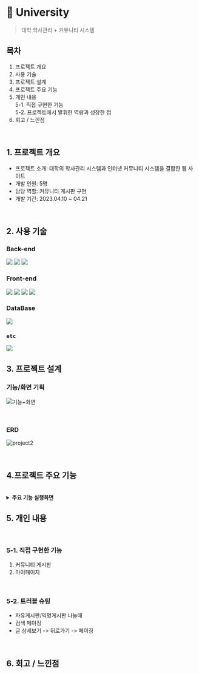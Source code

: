 # :pushpin: University
> 대학 학사관리 + 커뮤니티 시스템  

## 목차
1. 프로젝트 개요
2. 사용 기술
3. 프로젝트 설계
4. 프로젝트 주요 기능
5. 개인 내용<br>
	5-1. 직접 구현한 기능<br>
	5-2. 프로젝트에서 발휘한 역량과 성장한 점
6. 회고 / 느낀점
<br>

## 1. 프로젝트 개요
- 프로젝트 소개: 대학의 학사관리 시스템과 인터넷 커뮤니티 시스템을 결합한 웹 사이트
- 개발 인원: 5명
- 담당 역할: 커뮤니티 게시판 구현
- 개발 기간: 2023.04.10 ~ 04.21
<br>

## 2. 사용 기술

### Back-end
<div>
<img src="https://img.shields.io/badge/java-007396?style=for-the-badge&logo=OpenJDK&logoColor=white">
<img src="https://img.shields.io/badge/spring-6DB33F?style=for-the-badge&logo=spring&logoColor=white">
<img src="https://img.shields.io/badge/apache tomcat-F8DC75?style=for-the-badge&logo=apachetomcat&logoColor=white">
</div>

### Front-end
<div>
<img src="https://img.shields.io/badge/html5-E34F26?style=for-the-badge&logo=html5&logoColor=white">
<img src="https://img.shields.io/badge/css-1572B6?style=for-the-badge&logo=css3&logoColor=white">
<img src="https://img.shields.io/badge/javascript-F7DF1E?style=for-the-badge&logo=javascript&logoColor=black">
<img src="https://img.shields.io/badge/jquery-0769AD?style=for-the-badge&logo=jquery&logoColor=white">
</div>

### DataBase
<img src="https://img.shields.io/badge/oracle-F80000?style=for-the-badge&logo=oracle&logoColor=white">

### `etc`
<img src="https://img.shields.io/badge/eclipse-2C2255?style=for-the-badge&logo=eclipse&logoColor=white">

<br>

## 3. 프로젝트 설계

### 기능/화면 기획

![기능+화면](https://github.com/ann99934/Hi-University/assets/110450765/6990fcb8-309c-4372-abfa-497dba3be075)

<br>

### ERD

![project2](https://github.com/ann99934/Hi-University/assets/110450765/e7e33721-48e6-4da1-9b6d-040e68700b17)

<br>

## 4.프로젝트 주요 기능
<br>
<details>
<summary><b>주요 기능 실행화면</b></summary>
<div markdown="1">

### 유저

- 학생 로그인
![학생-로그인](https://github.com/ann99934/JSP_2_Project/assets/110450765/0791a41a-eab5-4511-873d-c79bc32c6840)

- 학생 정보 조회, 수정
![학생정보-조회_-수정](https://github.com/ann99934/JSP_2_Project/assets/110450765/2a2abc2c-8330-4cbb-8e37-cb0ff346417b)

- 수강신청, 취소, 내 수강시간표 반영
![수강-신청_-취소_-수강시간표-반영](https://github.com/ann99934/JSP_2_Project/assets/110450765/303c82fe-0b75-4b74-b6b0-a2d0fecd828b)

- 별명 설정
![커뮤니티-별명설정](https://github.com/ann99934/JSP_2_Project/assets/110450765/08bb0ad5-155c-43cb-b819-7db31aad811e)

- 커뮤니티 게시글 작성
![커뮤니티-게시글-작성](https://github.com/ann99934/JSP_2_Project/assets/110450765/7257e51b-a32a-4384-986e-cb7cd84077a0)

- 커뮤니티 게시글 수정, 삭제
![커뮤니티-게시글-수정_-삭제](https://github.com/ann99934/JSP_2_Project/assets/110450765/8f3a1a61-2a1b-451b-897e-249d1be3c0a5)

- 댓글 작성, 삭제
![댓글-등록_-삭제](https://github.com/ann99934/JSP_2_Project/assets/110450765/67b4934b-98a5-4374-9b9f-15aa6c47a929)

- 마이페이지 내 글 조회
![마이페이지-내글-조회](https://github.com/ann99934/JSP_2_Project/assets/110450765/02d1eaae-dace-4b6c-a082-d035ce7cd6a6)


### 관리자

- 관리자 로그인
![관리자-로그인](https://github.com/ann99934/JSP_2_Project/assets/110450765/b055c659-c204-467e-a0b8-e9720d37f30e)

- 학생 정보 등록
![학생-등록](https://github.com/ann99934/JSP_2_Project/assets/110450765/fd91de59-23b7-4292-98f5-0b387b9a657f)

- 학생 정보 수정, 삭제
![학생수정_-삭제](https://github.com/ann99934/JSP_2_Project/assets/110450765/185979f8-87b9-4ca9-abb3-0565d6b9166b)

- 강의 목록 조회
![수강과목-조회](https://github.com/ann99934/JSP_2_Project/assets/110450765/0312235b-8f6d-4097-8f86-6e695ad98486)

</div>
</details>

## 5. 개인 내용
<br>

### 5-1. 직접 구현한 기능
1. 커뮤니티 게시판
2. 마이페이지
<br>

### 5-2. 트러블 슈팅
- 자유게시판/익명게시판 나눌때
- 검색 페이징
- 글 상세보기 -> 뒤로가기 -> 페이징
<br>


## 6. 회고 / 느낀점
<br>
